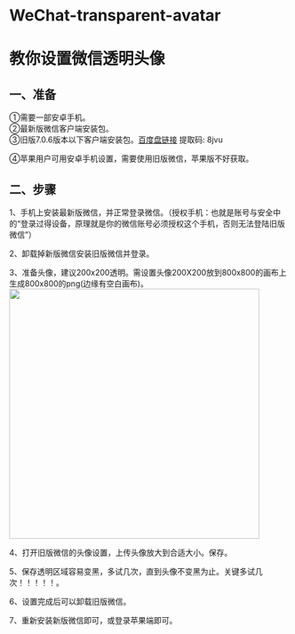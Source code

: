 # WeChat-transparent-avatar
# 教你设置微信透明头像


## 一、准备<br/>
①需要一部安卓手机。<br/>
②最新版微信客户端安装包。<br/>
③旧版7.0.6版本以下客户端安装包。<a href="https://pan.baidu.com/s/17QK6FbxVdzZ-MkQltt3iCg?pwd=8jvu"  title="" target="_blank">百度盘链接</a>   提取码: 8jvu<br/>


④苹果用户可用安卓手机设置，需要使用旧版微信，苹果版不好获取。 <br/>

## 二、步骤
1、手机上安装最新版微信，并正常登录微信。（授权手机：也就是账号与安全中的“登录过得设备，原理就是你的微信账号必须授权这个手机，否则无法登陆旧版微信”）<br/>

2、卸载掉新版微信安装旧版微信并登录。<br/>

3、准备头像，建议200x200透明。需设置头像200X200放到800x800的画布上生成800x800的png(边缘有空白画布)。<br/>
<img width="450px"  src="https://github.com/liteyais/WeChat-transparent-avatar/assets/16641863/4526d0ef-5c05-4abe-8170-fc3429b7c430"/>

4、打开旧版微信的头像设置，上传头像放大到合适大小。保存。<br/>

5、保存透明区域容易变黑，多试几次，直到头像不变黑为止。关键多试几次！！！！！。<br/>

6、设置完成后可以卸载旧版微信。<br/>

7、重新安装新版微信即可，或登录苹果端即可。<br/>
